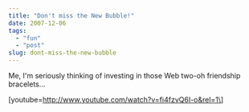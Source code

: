 ```yaml
---
title: "Don't miss the New Bubble!"
date: 2007-12-06
tags: 
  - "fun"
  - "post"
slug: dont-miss-the-new-bubble
---
```


Me, I'm seriously thinking of investing in those Web two-oh friendship bracelets...

\[youtube=http://www.youtube.com/watch?v=fi4fzvQ6I-o&rel=1\]

